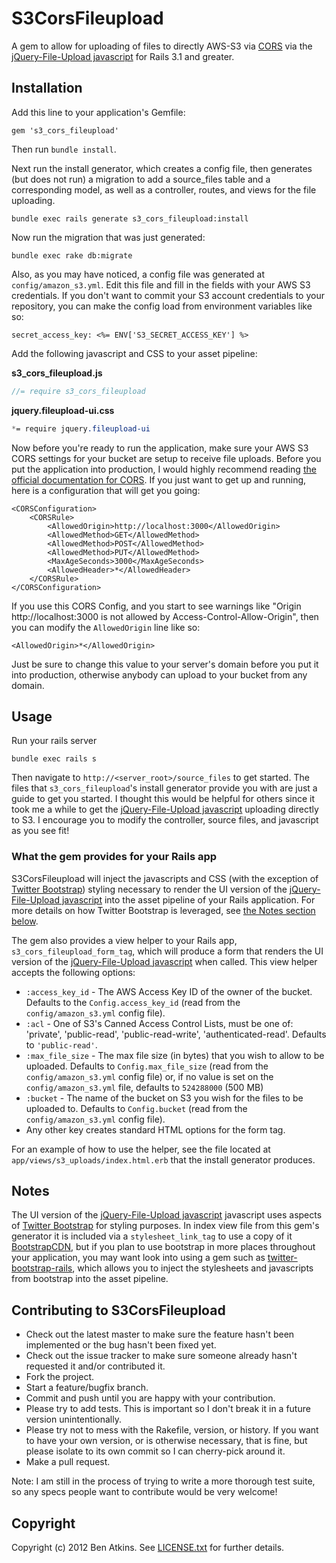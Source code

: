 # S3CorsFileupload

A gem to allow for uploading of files to directly AWS-S3 via [CORS](http://www.w3.org/TR/cors/) via the
[jQuery-File-Upload javascript](http://blueimp.github.com/jQuery-File-Upload/) for Rails 3.1 and greater.

## Installation
Add this line to your application's Gemfile:

    gem 's3_cors_fileupload'

Then run `bundle install`.

Next run the install generator, which creates a config file, then generates (but does not run)
a migration to add a source_files table and a corresponding model, as well as a controller, routes,
and views for the file uploading.

    bundle exec rails generate s3_cors_fileupload:install

Now run the migration that was just generated:

    bundle exec rake db:migrate

Also, as you may have noticed, a config file was generated at `config/amazon_s3.yml`.  Edit this file and fill in
the fields with your AWS S3 credentials.  If you don't want to commit your S3 account credentials to your
repository, you can make the config load from environment variables like so:

    secret_access_key: <%= ENV['S3_SECRET_ACCESS_KEY'] %>

Add the following javascript and CSS to your asset pipeline:

**s3_cors_fileupload.js**
```javascript
//= require s3_cors_fileupload
```

**jquery.fileupload-ui.css**
```css
*= require jquery.fileupload-ui
```

Now before you're ready to run the application, make sure your AWS S3 CORS settings for your bucket are setup
to receive file uploads.  Before you put the application into production, I would highly recommend reading
[the official documentation for CORS](http://docs.amazonwebservices.com/AmazonS3/latest/dev/cors.html).
If you just want to get up and running, here is a configuration that will get you going:

```
<CORSConfiguration>
    <CORSRule>
        <AllowedOrigin>http://localhost:3000</AllowedOrigin>
        <AllowedMethod>GET</AllowedMethod>
        <AllowedMethod>POST</AllowedMethod>
        <AllowedMethod>PUT</AllowedMethod>
        <MaxAgeSeconds>3000</MaxAgeSeconds>
        <AllowedHeader>*</AllowedHeader>
    </CORSRule>
</CORSConfiguration>
```

If you use this CORS Config, and you start to see warnings like
"Origin http://localhost:3000 is not allowed by Access-Control-Allow-Origin", then you can modify the `AllowedOrigin`
line like so:

    <AllowedOrigin>*</AllowedOrigin>

Just be sure to change this value to your server's domain before you put it into production, otherwise anybody
can upload to your bucket from any domain.

## Usage

Run your rails server

    bundle exec rails s

Then navigate to `http://<server_root>/source_files` to get started.  The files that `s3_cors_fileupload`'s install generator
provide you with are just a guide to get you started.  I thought this would be helpful for others since it took me a while to
get the [jQuery-File-Upload javascript](http://blueimp.github.com/jQuery-File-Upload/) uploading directly to S3.  I encourage
you to modify the controller, source files, and javascript as you see fit!

### What the gem provides for your Rails app

S3CorsFileupload will inject the javascripts and CSS (with the exception of [Twitter Bootstrap](http://twitter.github.com/bootstrap/))
styling necessary to render the UI version of the [jQuery-File-Upload javascript](http://blueimp.github.com/jQuery-File-Upload/)
into the asset pipeline of your Rails application.  For more details on how Twitter Bootstrap is leveraged, see
[the Notes section below](#notes).  

The gem also provides a view helper to your Rails app, `s3_cors_fileupload_form_tag`, which will produce a form that renders
the UI version of the [jQuery-File-Upload javascript](http://blueimp.github.com/jQuery-File-Upload/) when called.
This view helper accepts the following options:

* `:access_key_id` - The AWS Access Key ID of the owner of the bucket.  Defaults to the `Config.access_key_id` (read from the `config/amazon_s3.yml` config file).
* `:acl` - One of S3's Canned Access Control Lists, must be one of: 'private', 'public-read', 'public-read-write', 'authenticated-read'.  Defaults to `'public-read'`.
* `:max_file_size` - The max file size (in bytes) that you wish to allow to be uploaded.  Defaults to `Config.max_file_size` (read from the `config/amazon_s3.yml` config file) or, if no value is set on the `config/amazon_s3.yml` file, defaults to `524288000` (500 MB)
* `:bucket` - The name of the bucket on S3 you wish for the files to be uploaded to.  Defaults to `Config.bucket` (read from the `config/amazon_s3.yml` config file).
* Any other key creates standard HTML options for the form tag.

For an example of how to use the helper, see the file located at `app/views/s3_uploads/index.html.erb` that
the install generator produces.

## Notes

The UI version of the [jQuery-File-Upload javascript](http://blueimp.github.com/jQuery-File-Upload/)
javascript uses aspects of [Twitter Bootstrap](http://twitter.github.com/bootstrap/) for styling purposes.
In index view file from this gem's generator it is included via a `stylesheet_link_tag` to use a copy of it
[BootstrapCDN](http://www.bootstrapcdn.com/), but if you plan to use bootstrap in more places throughout
your application, you may want look into using a gem such as
[twitter-bootstrap-rails](https://github.com/seyhunak/twitter-bootstrap-rails), which allows you to inject
the stylesheets and javascripts from bootstrap into the asset pipeline.

## Contributing to S3CorsFileupload
 
* Check out the latest master to make sure the feature hasn't been implemented or the bug hasn't been fixed yet.
* Check out the issue tracker to make sure someone already hasn't requested it and/or contributed it.
* Fork the project.
* Start a feature/bugfix branch.
* Commit and push until you are happy with your contribution.
* Please try to add tests. This is important so I don't break it in a future version unintentionally.
* Please try not to mess with the Rakefile, version, or history. If you want to have your own version, or is otherwise necessary, that is fine, but please isolate to its own commit so I can cherry-pick around it.
* Make a pull request.

Note: I am still in the process of trying to write a more thorough test suite, so any specs people want to contribute would be very welcome!

## Copyright

Copyright (c) 2012 Ben Atkins. See [LICENSE.txt](https://github.com/fullbridge-batkins/s3_cors_fileupload/blob/master/LICENSE.txt)
for further details.
